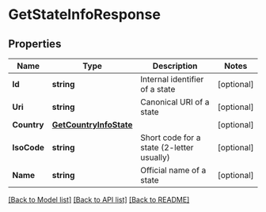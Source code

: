 # GetStateInfoResponse

## Properties
Name | Type | Description | Notes
------------ | ------------- | ------------- | -------------
**Id** | **string** | Internal identifier of a state | [optional] 
**Uri** | **string** | Canonical URI of a state | [optional] 
**Country** | [**GetCountryInfoState**](GetCountryInfoState.md) |  | [optional] 
**IsoCode** | **string** | Short code for a state (2-letter usually) | [optional] 
**Name** | **string** | Official name of a state | [optional] 

[[Back to Model list]](../README.md#documentation-for-models) [[Back to API list]](../README.md#documentation-for-api-endpoints) [[Back to README]](../README.md)


